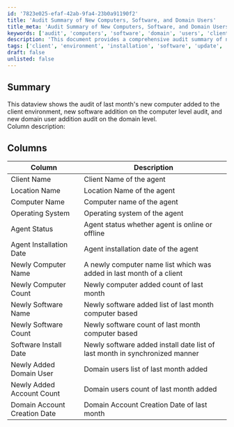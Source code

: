 ```yaml
---
id: '7823e025-efaf-42ab-9fa4-23b0a91190f2'
title: 'Audit Summary of New Computers, Software, and Domain Users'
title_meta: 'Audit Summary of New Computers, Software, and Domain Users'
keywords: ['audit', 'computers', 'software', 'domain', 'users', 'client', 'environment']
description: 'This document provides a comprehensive audit summary of newly added computers, software installations, and domain user additions within the client environment for the last month. It includes detailed information about the client and agent status, as well as specific counts and dates for each category.'
tags: ['client', 'environment', 'installation', 'software', 'update', 'windows']
draft: false
unlisted: false
---
```

## Summary

This dataview shows the audit of last month's new computer added to the client environment, new software addition on the computer level audit, and new domain user addition audit on the domain level.  
Column description:  

## Columns

| Column                          | Description                                                                  |
|---------------------------------|------------------------------------------------------------------------------|
| Client Name                     | Client Name of the agent                                                    |
| Location Name                   | Location Name of the agent                                                  |
| Computer Name                   | Computer name of the agent                                                 |
| Operating System                 | Operating system of the agent                                              |
| Agent Status                    | Agent status whether agent is online or offline                             |
| Agent Installation Date         | Agent installation date of the agent                                       |
| Newly Computer Name             | A newly computer name list which was added in last month of a client       |
| Newly Computer Count            | Newly computer added count of last month                                   |
| Newly Software Name             | Newly software added list of last month computer based                     |
| Newly Software Count            | Newly software count of last month computer based                          |
| Software Install Date           | Newly software added install date list of last month in synchronized manner |
| Newly Added Domain User         | Domain users list of last month added                                      |
| Newly Added Account Count       | Domain users count of last month added                                     |
| Domain Account Creation Date     | Domain Account Creation Date of last month                                  |







